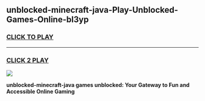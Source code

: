 
## unblocked-minecraft-java-Play-Unblocked-Games-Online-bl3yp
<h3>
<a href="https://premium76.site?title=unblocked-minecraft-java&ref=25A">CLICK TO PLAY</a></h3>
<hr>

<h3>
<a href="https://premium76.site?title=unblocked-minecraft-java&ref=25A">CLICK 2 PLAY</a>
  
</h3>

<a href="https://premium76.site?title=unblocked-minecraft-java&ref=25A"><img src="https://clearcache.store/games.png"></a>


**unblocked-minecraft-java games unblocked: Your Gateway to Fun and Accessible Online Gaming**
